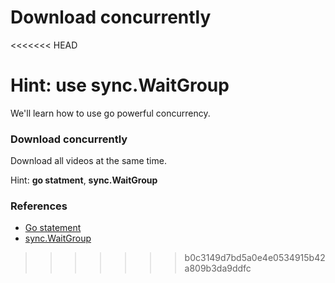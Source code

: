 # Download concurrently
<<<<<<< HEAD

Hint: use **sync.WaitGroup**
=======
We'll learn how to use go powerful concurrency.

### Download concurrently
Download all videos at the same time.

Hint: **go statment**, **sync.WaitGroup**

### References
* [Go statement](https://golang.org/ref/spec#Go_statements)
* [sync.WaitGroup](https://golang.org/pkg/sync/#WaitGroup)
>>>>>>> b0c3149d7bd5a0e4e0534915b42a809b3da9ddfc
